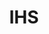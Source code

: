 ---
# This topic lives at
# https://digital.gov/topics/ihs

# Topic Title
title: "IHS"

# description — keep it short and clear
# summary: ""

# Weight
weight: 1

# For more information on managing topics,
# see https://github.com/GSA/digitalgov.gov/wiki/topics
---